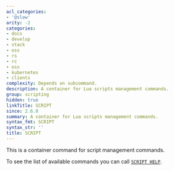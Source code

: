 ```yaml
---
acl_categories:
- '@slow'
arity: -2
categories:
- docs
- develop
- stack
- oss
- rs
- rc
- oss
- kubernetes
- clients
complexity: Depends on subcommand.
description: A container for Lua scripts management commands.
group: scripting
hidden: true
linkTitle: SCRIPT
since: 2.6.0
summary: A container for Lua scripts management commands.
syntax_fmt: SCRIPT
syntax_str: ''
title: SCRIPT
---
```

This is a container command for script management commands.

To see the list of available commands you can call [`SCRIPT HELP`](/commands/script-help).
